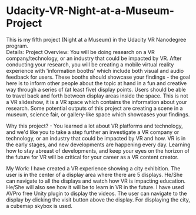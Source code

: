 # Udacity-VR-Night-at-a-Museum-Project
This is my fifth project (Night at a Museum) in the Udacity VR Nanodegree program.  
Details: 
Project Overview: You will be doing research on a VR company/technology, or an industry that could be impacted by VR. After conducting your research, you will be creating a mobile virtual reality experience with 'information booths' which include both visual and audio feedback for users. These booths should showcase your findings - the goal here is to inform other people about the topic at hand in a fun and creative way through a series of (at least five) display points. Users should be able to travel back and forth between display areas inside the space. This is not a VR slideshow, it is a VR space which contains the information about your research. Some potential outputs of this project are creating a scene in a museum, science fair, or gallery-like space which showcases your findings.

Why this project? - You learned a lot about VR platforms and technology, and we'd like you to take a step further an investigate a VR company or technology, or an industry that could be impacted by VR and how. VR is in the early stages, and new developments are happening every day. Learning how to stay abreast of developments, and keep your eyes on the horizon of the future for VR will be critical for your career as a VR content creator.

My Work: I have created a VR experience showing a city exhibition. The user is in the center of a display area where there are 5 displays. He/She can navigate to all the displays and watch how VR is impacting education. He/She will also see how it will be to learn in VR in the future. I have used AVPro free Unity plugin to display the videos. The user can navigate to the display by clicking the visit button above the display. For displaying the city, a cubemap skybox is used.
